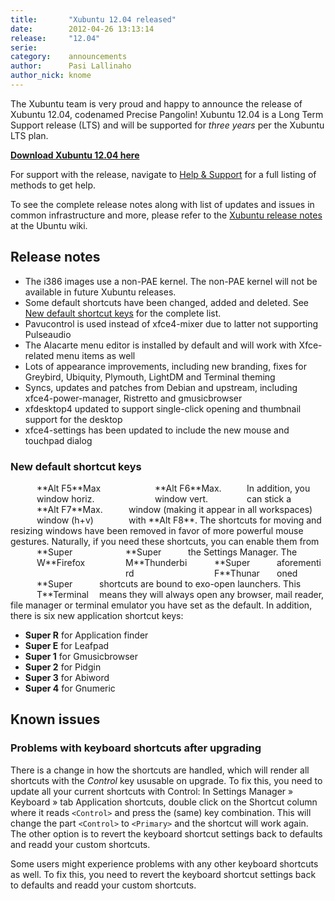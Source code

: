 ```yaml
---
title:       "Xubuntu 12.04 released"
date:        2012-04-26 13:13:14
release:     "12.04"
serie:       
category:    announcements
author:      Pasi Lallinaho
author_nick: knome
---
```


The Xubuntu team is very proud and happy to announce the release of Xubuntu 12.04, codenamed Precise Pangolin! Xubuntu 12.04 is a Long Term Support release (LTS) and will be supported for *three years* per the Xubuntu LTS plan.

[**Download Xubuntu 12.04 here**](http://xubuntu.org/getxubuntu/ "Get Xubuntu")

For support with the release, navigate to [Help &amp; Support](http://xubuntu.org/help/ "Help & Support") for a full listing of methods to get help.

To see the complete release notes along with list of updates and issues in common infrastructure and more, please refer to the [Xubuntu release notes](https://wiki.ubuntu.com/PrecisePangolin/ReleaseNotes/Xubuntu) at the Ubuntu wiki.

Release notes
-------------

- The i386 images use a non-PAE kernel. The non-PAE kernel will not be available in future Xubuntu releases.
- Some default shortcuts have been changed, added and deleted. See [New default shortcut keys](#defaultshortcuts) for the complete list.
- Pavucontrol is used instead of xfce4-mixer due to latter not supporting Pulseaudio
- The Alacarte menu editor is installed by default and will work with Xfce-related menu items as well
- Lots of appearance improvements, including new branding, fixes for Greybird, Ubiquity, Plymouth, LightDM and Terminal theming
- Syncs, updates and patches from Debian and upstream, including xfce4-power-manager, Ristretto and gmusicbrowser
- xfdesktop4 updated to support single-click opening and thumbnail support for the desktop
- xfce4-settings has been updated to include the new mouse and touchpad dialog

### New default shortcut keys

<div style="float: left; width: 147px; padding-left: 42px; background: transparent url('/wp-content/uploads/2012/04/max-horiz-32.png') 0 50% no-repeat;">**Alt F5**<span class="small">Max window horiz.</span></div><div style="float: left; width: 147px; padding-left: 42px; background: transparent url('/wp-content/uploads/2012/04/max-vert-32.png') 0 50% no-repeat;">**Alt F6**<span class="small">Max. window vert.</span></div><div style="float: left; width: 147px; padding-left: 42px; background: transparent url('/wp-content/uploads/2012/04/max-both-32.png') 0 50% no-repeat;">**Alt F7**<span class="small">Max. window (h+v)</span></div>In addition, you can stick a window (making it appear in all workspaces) with **Alt F8**. The shortcuts for moving and resizing windows have been removed in favor of more powerful mouse gestures. Naturally, if you need these shortcuts, you can enable them from the Settings Manager.

<div style="float: left; width: 100px; padding-left: 42px; background: transparent url('/wp-content/uploads/2012/04/firefox-32.png') 0 50% no-repeat;">**Super W**<span class="small">Firefox</span></div><div style="float: left; width: 100px; padding-left: 42px; background: transparent url('/wp-content/uploads/2012/04/thunderbird-32.png') 0 50% no-repeat;">**Super M**<span class="small">Thunderbird</span></div><div style="float: left; width: 100px; padding-left: 42px; background: transparent url('/wp-content/uploads/2012/04/thunar-32.png') 0 50% no-repeat;">**Super F**<span class="small">Thunar</span></div><div style="float: left; width: 100px; padding-left: 42px; background: transparent url('/wp-content/uploads/2012/04/terminal-32.png') 0 50% no-repeat;">**Super T**<span class="small">Terminal</span></div>The aforementioned shortcuts are bound to exo-open launchers. This means they will always open any browser, mail reader, file manager or terminal emulator you have set as the default. In addition, there is six new application shortcut keys:

- **Super R** for Application finder
- **Super E** for Leafpad
- **Super 1** for Gmusicbrowser
- **Super 2** for Pidgin
- **Super 3** for Abiword
- **Super 4** for Gnumeric

Known issues
------------

### Problems with keyboard shortcuts after upgrading

There is a change in how the shortcuts are handled, which will render all shortcuts with the *Control* key ususable on upgrade. To fix this, you need to update all your current shortcuts with Control: In Settings Manager » Keyboard » tab Application shortcuts, double click on the Shortcut column where it reads `<Control>` and press the (same) key combination. This will change the part `<Control>` to `<Primary>` and the shortcut will work again. The other option is to revert the keyboard shortcut settings back to defaults and readd your custom shortcuts.

Some users might experience problems with any other keyboard shortcuts as well. To fix this, you need to revert the keyboard shortcut settings back to defaults and readd your custom shortcuts.
